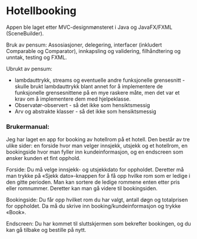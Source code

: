 # Hotellbooking
Appen ble laget etter MVC-designmønsteret i Java og JavaFX/FXML (SceneBuilder).

Bruk av pensum: Assosiasjoner, delegering, interfacer (inkludert Comparable og Comparator), innkapsling og validering, filhåndtering og unntak, testing og FXML.

Ubrukt av pensum:
- lambdauttrykk, streams og eventuelle andre funksjonelle grensesnitt - skulle brukt lambdauttrykk blant annet for å implementere de funksjonelle grensesnittene på en mye raskere måte, men det var et krav om å implementere dem med hjelpeklasse.
- Observatør-observert - så det ikke som hensiktsmessig
- Arv og abstrakte klasser - så det ikke som hensiktsmessig

### Brukermanual:
Jeg har laget en app for booking av hotellrom på et hotell. Den består av tre ulike sider: en forside hvor man velger innsjekk, utsjekk og et hotellrom, en bookingside hvor man fyller inn kundeinformasjon, og en endscreen som ønsker kunden et fint opphold. 

Forside: Du må velge innsjekk- og utsjekkdato for oppholdet. Deretter må man trykke på «Sjekk dato»-knappen for å få opp hvilke rom som er ledige i den gitte perioden. Man kan sortere de ledige rommene enten etter pris eller romnummer. Deretter kan man gå videre til bookingsiden.

Bookingside: Du får opp hvilket rom du har valgt, antall døgn og totalprisen for oppholdet. Da må du skrive inn booking/kundeinformasjon og trykke «Book». 

Endscreen: Du har kommet til sluttskjermen som bekrefter bookingen, og du kan gå tilbake og bestille på nytt.

